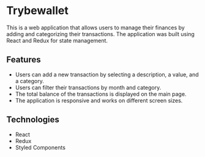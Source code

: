 # Trybewallet

This is a web application that allows users to manage their finances by adding and categorizing their transactions. The application was built using React and Redux for state management.

## Features

- Users can add a new transaction by selecting a description, a value, and a category.
- Users can filter their transactions by month and category.
- The total balance of the transactions is displayed on the main page.
- The application is responsive and works on different screen sizes.

## Technologies

- React
- Redux
- Styled Components
